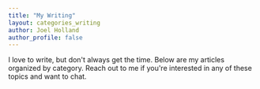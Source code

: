 ```yaml
---
title: "My Writing"
layout: categories_writing
author: Joel Holland
author_profile: false
---
```


I love to write, but don't always get the time. Below are my articles organized by category. Reach out to me if you're interested in any of these topics and want to chat.